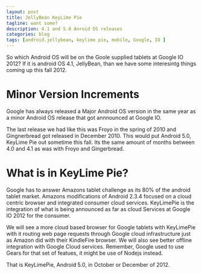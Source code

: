 ```yaml
---
layout: post
title: JellyBean KeyLime Pie
tagline: want some?
description: 4.1 and 5.0 Anroid OS releases
categories: blog
tags: [android.jellybean, keylime pie, mobile, Google, IO ]
---
```


So which Android OS will be on the Goole supplied tablets at Google IO 2012? If it 
is android OS 4.1, JellyBean, than we have some interesintg things coming up this fall 2012.

# Minor Version Increments

Google has always released a Major Android OS version in the same year as a minor 
Android OS release that got annnounced at Google IO.

The last release we had like this was Froyo in the spring of 2010 and Gingnerbread got 
released in December 2010. This would put Android 5.0, KeyLime Pie out sometime this fall. 
Its the same amount of months between 4.0 and 4.1 as was with Froyo and Gingerbread.

# What is in KeyLime Pie?

Google has to answer Amazons tablet challenge as its 80% of the android tablet market.
Amazons modifications of Android 2.3.4 focused on a cloud centric browser and integrated 
consumer cloud services. KeyLimePie is the integration of what is being announced as 
far as cloud Services at Google IO 2012 for the consumer.

We will see a more cloud based browser for Google tablets with KeyLimePie with it
routing web page requests through Google cloud infrastructure just as Amazon did 
with their KindleFire browser. We will also see better offline integration with 
Google Cloud services. Remember, Google used to use Gears for that set of featues, 
it might be use of Nodejs instead.

That is KeyLimePie, Android 5.0, in October or December of 2012.